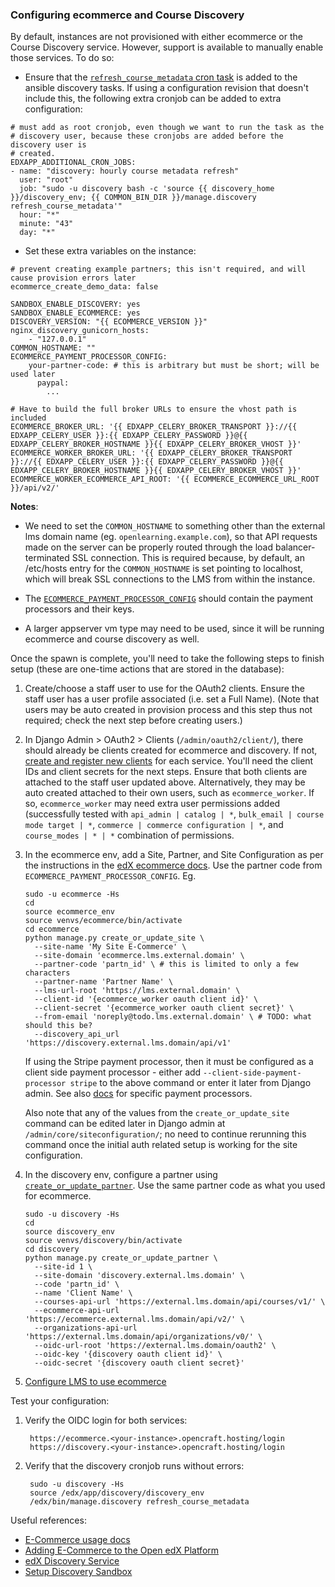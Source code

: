 ### Configuring ecommerce and Course Discovery

By default, instances are not provisioned with either ecommerce or the Course Discovery
service. However, support is available to manually enable those services. To do so:

* Ensure that the [`refresh_course_metadata` cron task](https://github.com/open-craft/configuration/blob/c1e576eabefea82d21d7785810126e39752cd14e/playbooks/roles/discovery/tasks/main.yml)
  is added to the ansible discovery tasks. If using a configuration revision
  that doesn't include this, the following extra cronjob can be added to extra
  configuration:

```
# must add as root cronjob, even though we want to run the task as the
# discovery user, because these cronjobs are added before the discovery user is
# created.
EDXAPP_ADDITIONAL_CRON_JOBS:
- name: "discovery: hourly course metadata refresh"
  user: "root"
  job: "sudo -u discovery bash -c 'source {{ discovery_home }}/discovery_env; {{ COMMON_BIN_DIR }}/manage.discovery refresh_course_metadata'"
  hour: "*"
  minute: "43"
  day: "*"
```

* Set these extra variables on the instance:

```
# prevent creating example partners; this isn't required, and will cause provision errors later
ecommerce_create_demo_data: false

SANDBOX_ENABLE_DISCOVERY: yes
SANDBOX_ENABLE_ECOMMERCE: yes
DISCOVERY_VERSION: "{{ ECOMMERCE_VERSION }}"
nginx_discovery_gunicorn_hosts:
    - "127.0.0.1"
COMMON_HOSTNAME: ""
ECOMMERCE_PAYMENT_PROCESSOR_CONFIG:
    your-partner-code: # this is arbitrary but must be short; will be used later
      paypal:
        ...

# Have to build the full broker URLs to ensure the vhost path is included
ECOMMERCE_BROKER_URL: '{{ EDXAPP_CELERY_BROKER_TRANSPORT }}://{{ EDXAPP_CELERY_USER }}:{{ EDXAPP_CELERY_PASSWORD }}@{{ EDXAPP_CELERY_BROKER_HOSTNAME }}{{ EDXAPP_CELERY_BROKER_VHOST }}' 
ECOMMERCE_WORKER_BROKER_URL: '{{ EDXAPP_CELERY_BROKER_TRANSPORT }}://{{ EDXAPP_CELERY_USER }}:{{ EDXAPP_CELERY_PASSWORD }}@{{ EDXAPP_CELERY_BROKER_HOSTNAME }}{{ EDXAPP_CELERY_BROKER_VHOST }}' 
ECOMMERCE_WORKER_ECOMMERCE_API_ROOT: '{{ ECOMMERCE_ECOMMERCE_URL_ROOT }}/api/v2/'
```

**Notes**:

* We need to set the `COMMON_HOSTNAME` to something other than the external
  lms domain name (eg. `openlearning.example.com`), so
  that API requests made on the server can be properly routed through the load
  balancer-terminated SSL connection.  This is required because, by default, an
  /etc/hosts entry for the `COMMON_HOSTNAME` is set pointing to localhost,
  which will break SSL connections to the LMS from within the instance.
* The [`ECOMMERCE_PAYMENT_PROCESSOR_CONFIG`](https://github.com/edx/configuration/blob/d68bf51d7b8403bdad09dc764af5ebafe16d7309/playbooks/roles/ecommerce/defaults/main.yml#L103)
  should contain the payment processors and their keys.


* A larger appserver vm type may need to be used, since it will be running
  ecommerce and course discovery as well.

Once the spawn is complete, you'll need to take the following steps to finish setup
(these are one-time actions that are stored in the database):

1. Create/choose a staff user to use for the OAuth2 clients.
   Ensure the staff user has a user profile associated (i.e. set a Full Name).
   (Note that users may be auto created in provision process and this step thus
   not required; check the next step before creating users.)
1. In Django Admin > OAuth2 > Clients (`/admin/oauth2/client/`), there should
   already be clients created for ecommerce and discovery.
   If not, [create and register new clients](http://edx.readthedocs.io/projects/edx-installing-configuring-and-running/en/latest/ecommerce/install_ecommerce.html#configure-edx-openid-connect-oidc)
   for each service.  You'll need the client IDs and client secrets for the next
   steps.  Ensure that both clients are attached to the staff user updated
   above. Alternatively, they may be auto created attached to their own users,
   such as `ecommerce_worker`. If so, `ecommerce_worker` may need extra user
   permissions added (successfully tested with `api_admin | catalog | *`,
   `bulk_email | course mode target | *`, `commerce | commerce configuration |
   *`, and `course_modes | * | *` combination of permissions.
1. In the ecommerce env, add a Site, Partner, and Site Configuration as per the
   instructions in the [edX ecommerce docs](http://edx.readthedocs.io/projects/edx-installing-configuring-and-running/en/latest/ecommerce/install_ecommerce.html#add-another-site-partner-and-site-configuration).
   Use the partner code from `ECOMMERCE_PAYMENT_PROCESSOR_CONFIG`.
   Eg.

   ```
   sudo -u ecommerce -Hs
   cd
   source ecommerce_env
   source venvs/ecommerce/bin/activate
   cd ecommerce
   python manage.py create_or_update_site \
     --site-name 'My Site E-Commerce' \
     --site-domain 'ecommerce.lms.external.domain' \
     --partner-code 'partn_id' \ # this is limited to only a few characters
     --partner-name 'Partner Name' \
     --lms-url-root 'https://lms.external.domain' \
     --client-id '{ecommerce_worker oauth client id}' \
     --client-secret '{ecommerce_worker oauth client secret}' \
     --from-email 'noreply@todo.lms.external.domain' \ # TODO: what should this be?
     --discovery_api_url 'https://discovery.external.lms.domain/api/v1'
   ```

   If using the Stripe payment processor, then it must be configured as a
   client side payment processor - either add `--client-side-payment-processor
   stripe` to the above command or enter it later from Django admin. See also
   [docs](https://edx-ecommerce.readthedocs.io/en/latest/additional_features/payment_processors.html)
   for specific payment processors.

   Also note that any of the values from the `create_or_update_site` command
   can be edited later in Django admin at `/admin/core/siteconfiguration/`; no
   need to continue rerunning this command once the initial auth related setup
   is working for the site configuration.
1. In the discovery env, configure a partner using
   [`create_or_update_partner`](https://github.com/edx/course-discovery/blob/master/course_discovery/apps/core/management/commands/create_or_update_partner.py).
   Use the same partner code as what you used for ecommerce.

   ```
   sudo -u discovery -Hs
   cd
   source discovery_env
   source venvs/discovery/bin/activate
   cd discovery
   python manage.py create_or_update_partner \
     --site-id 1 \
     --site-domain 'discovery.external.lms.domain' \
     --code 'partn_id' \
     --name 'Client Name' \
     --courses-api-url 'https://external.lms.domain/api/courses/v1/' \
     --ecommerce-api-url 'https://ecommerce.external.lms.domain/api/v2/' \
     --organizations-api-url 'https://external.lms.domain/api/organizations/v0/' \
     --oidc-url-root 'https://external.lms.domain/oauth2' \
     --oidc-key '{discovery oauth client id}' \
     --oidc-secret '{discovery oauth client secret}'
   ```
1. [Configure LMS to use ecommerce](http://edx.readthedocs.io/projects/edx-installing-configuring-and-running/en/latest/ecommerce/install_ecommerce.html#switch-from-shoppingcart-to-e-commerce)

Test your configuration:

1. Verify the OIDC login for both services:

        https://ecommerce.<your-instance>.opencraft.hosting/login
        https://discovery.<your-instance>.opencraft.hosting/login

1. Verify that the discovery cronjob runs without errors:

        sudo -u discovery -Hs
        source /edx/app/discovery/discovery_env
        /edx/bin/manage.discovery refresh_course_metadata

Useful references:

* [E-Commerce usage docs](https://edx.readthedocs.io/projects/edx-installing-configuring-and-running/en/latest/ecommerce/create_products/index.html)
* [Adding E-Commerce to the Open edX Platform](http://edx.readthedocs.io/projects/edx-installing-configuring-and-running/en/latest/ecommerce/install_ecommerce.html)
* [edX Discovery Service](http://edx-discovery.readthedocs.io/)
* [Setup Discovery Sandbox](https://openedx.atlassian.net/wiki/spaces/EDUCATOR/pages/162488548/Setup+Discovery+Sandbox)
